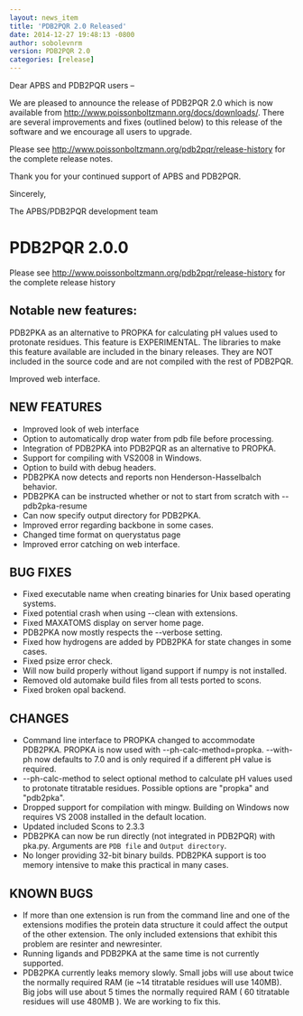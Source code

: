 ```yaml
---
layout: news_item
title: 'PDB2PQR 2.0 Released'
date: 2014-12-27 19:48:13 -0800
author: sobolevnrm
version: PDB2PQR 2.0
categories: [release]
---
```


Dear APBS and PDB2PQR users –

We are pleased to announce the release of PDB2PQR 2.0 which is now available from <http://www.poissonboltzmann.org/docs/downloads/>.  There are several improvements and fixes (outlined below) to this release of the software and we encourage all users to upgrade.

Please see <http://www.poissonboltzmann.org/pdb2pqr/release-history> for the complete release notes.

Thank you for your continued support of APBS and PDB2PQR.

Sincerely,

The APBS/PDB2PQR development team

# PDB2PQR 2.0.0

Please see <http://www.poissonboltzmann.org/pdb2pqr/release-history> for the complete release history

## Notable new features:

PDB2PKA as an alternative to PROPKA for calculating pH values used to protonate residues. This feature is EXPERIMENTAL. The libraries to make this feature available are included in the binary releases. They are NOT included in the source code and are not compiled with the rest of PDB2PQR.

Improved web interface.

## NEW FEATURES
* Improved look of web interface
* Option to automatically drop water from pdb file before processing.
* Integration of PDB2PKA into PDB2PQR as an alternative to PROPKA.
* Support for compiling with VS2008 in Windows.
* Option to build with debug headers.
* PDB2PKA now detects and reports non Henderson-Hasselbalch behavior. 
* PDB2PKA can be instructed whether or not to start from scratch with --pdb2pka-resume
* Can now specify output directory for PDB2PKA.
* Improved error regarding backbone in some cases.
* Changed time format on querystatus page
* Improved error catching on web interface.

## BUG FIXES
* Fixed executable name when creating binaries for Unix based operating systems.
* Fixed potential crash when using --clean with extensions.
* Fixed MAXATOMS display on server home page.
* PDB2PKA now mostly respects the --verbose setting.
* Fixed how hydrogens are added by PDB2PKA for state changes in some cases.
* Fixed psize error check.
* Will now build properly without ligand support if numpy is not installed.
* Removed old automake build files from all tests ported to scons.
* Fixed broken opal backend.

## CHANGES 
* Command line interface to PROPKA changed to accommodate PDB2PKA. PROPKA is now used with --ph-calc-method=propka. --with-ph now defaults to 7.0 and is only required if a different pH value is required.
* --ph-calc-method to select optional method to calculate pH values used to protonate titratable residues. Possible options are "propka" and "pdb2pka". 
* Dropped support for compilation with mingw. Building on Windows now requires VS 2008 installed in the default location.
* Updated included Scons to 2.3.3
* PDB2PKA can now be run directly (not integrated in PDB2PQR) with pka.py. Arguments are `PDB file` and `Output directory`.
* No longer providing 32-bit binary builds. PDB2PKA support is too memory intensive to make this practical in many cases.

## KNOWN BUGS
* If more than one extension is run from the command line and one of the extensions modifies the protein data structure it could affect the output of the other extension. The only included extensions that exhibit this problem are resinter and newresinter.
* Running ligands and PDB2PKA at the same time is not currently supported.
* PDB2PKA currently leaks memory slowly. Small jobs will use about twice the normally required RAM (ie ~14 titratable residues will use 140MB). Big jobs will use about 5 times the normally required RAM ( 60 titratable residues will use 480MB ). We are working to fix this.
